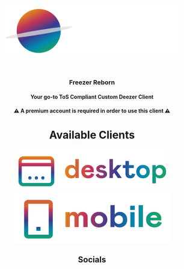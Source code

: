 <html>
<body>
<div align="center">
<p><a href="https://github.com/SaturnMusic/"><img src="https://github.com/SaturnMusic/.github/blob/main/banner.png?raw=true" alt="Logo" width="463" height="139.47"></a></p>
<br>
<h3>Freezer Reborn</h3>
<h4>Your go-to <b>ToS Compliant</b> Custom Deezer Client</h4>
<h4>⚠️ A premium account is required in order to use this client ⚠️</h4>
<h1> Available Clients </h1>
  <p><a href="https://github.com/SaturnMusic/pc"><img src="https://github.com/SaturnMusic/.github/blob/main/desktop.png?raw=true" alt="Logo" width="401" height="115.82"></a><a href="https://github.com/SaturnMusic/mobile"><img src="https://github.com/SaturnMusic/.github/blob/main/mobile.png?raw=true" alt="Logo" width="416" height="132.36"></a></p>
<h2> Socials <h2>
</div>
</body>
</html>
